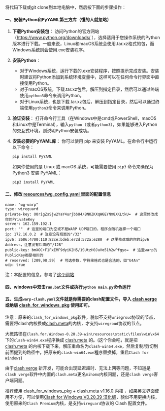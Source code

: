 将代码下载或git clone到本地电脑中，然后按下面的步骤操作：

#### 一、安装Python和PyYAML第三方库（懂的人就忽略）

1. **下载Python安装包**：
   访问Python的官方网站（https://www.python.org/downloads/ ），选择适用于您操作系统的Python版本进行下载。一般来说，Linux和macOS系统会使用.tar.xz格式的包，而Windows系统则会使用.exe安装程序。

2. **安装Python**：

   - 对于Windows系统，运行下载的.exe安装程序，按照提示完成安装。安装时建议将Python添加到系统环境变量中，这样可以在任何命令行界面中直接使用Python。
   - 对于macOS系统，下载.tar.xz包后，解压到指定目录，然后可以通过终端使用`python3`命令来调用Python。
   - 对于Linux系统，也是下载.tar.xz包后，解压到指定目录，然后可以通过终端使用`python3`命令来调用Python。

3. **验证安装**：
   打开命令行工具（在Windows中是cmd或PowerShell，macOS和Linux中是Terminal），输入`python`（或者`python3`），如果能够进入Python的交互式环境，则说明Python安装成功。

4. **安装必要的PyYAML库**：
   你可以使用 pip 来安装 PyYAML。在命令行中运行以下命令：

   ```bash
   pip install PyYAML
   ```

    如果你使用的是 Linux 或 macOS 系统，可能需要使用 `pip3` 命令来确保为 Python3 安装 PyYAML：

   ```bash
   pip3 install PyYAML
   ```

#### 二、修改 [resources/wg_config.yaml ](https://github.com/juerson/wrap_wireguard_convert_clash.meta/blob/master/resources/wg_config.yaml)里面的配置信息

```
name: "wg-warp"
type: wireguard
private-key: OOrigZsSjw2YaY4urjbbU4/BNOZKXqW6EYNm8XKLtkU=  # 这里修改成你的PrivateKey
server: 162.159.192.1
port: ""  # 这里的端口为空或不是WARP UDP端口的，程序会随机选择一个端口
ip: 172.16.0.2  # 注意没有后面的"/32"
ipv6: 2606:4700:110:82ce:bdeb:e72d:572a:e280  # 这里修改成的你的ipv6 Address，注意没有后面的"/128"
public-key: bmXOC+F1FxEMF9dyiK2H5/1SUtzH0JuVo51h2wPfgyo=  # 这里warp的PublicKey都是相同的
# reserved: [209,98,59]  # 可选参数，字符串格式也是合法的，如"U4An"
udp: true
```

注：本配置的信息，参考了[这个网站](https://wiki.metacubex.one/config/proxies/wg/)

#### 四、windows中双击`run.bat`文件或执行`python main.py`命令运行

#### 五、生成`warp-clash.yaml`文件就是你需要的clash配置文件，导入 [clash verge](https://github.com/clash-verge-rev/clash-verge-rev) 或绝版 [clash_for_windows_pkg](https://archive.org/download/clash_for_windows_pkg) 使用即可。

注意：原来的`clash_for_windows_pkg`软件，貌似不支持`wriegroud`协议的节点，需要将clash内核换成[clash.meta](https://github.com/MetaCubeX/mihomo/releases/tag/v1.16.0)的内核，才支持`wiregroud`协议的节点。

大概路径在`Clash.for.Windows-0.20.39-win\resources\static\files\win\x64`下的`clash-win64.exe`程序换成 [clash.meta](https://github.com/MetaCubeX/mihomo/releases/download/v1.16.0/clash.meta-windows-amd64-cgo-v1.16.0.zip) 的。(这个你会吧，就是把 [clash.meta](https://github.com/MetaCubeX/mihomo/releases/download/v1.16.0/clash.meta-windows-amd64-cgo-v1.16.0.zip) 的内核下载下来，解压重命名为`clash-win64.exe`，然后复制/剪切到前面提到的路径中，把原来的`clash-win64.exe`程序替换掉，重启`Clash for Windows`)

由于[clash verge](https://github.com/clash-verge-rev/clash-verge-rev) 新开发，可能会出现延迟超时、无法上网等问题，不知道是`clash verge`软件中内置的`clash.meta`更名`mihomo`内核问题，还是`clash verge`客户端问题。

推荐使用 [clash_for_windows_pkg](https://archive.org/download/clash_for_windows_pkg) + [clash.meta v1.16.0 内核](https://github.com/MetaCubeX/mihomo/releases/download/v1.16.0/clash.meta-windows-amd64-cgo-v1.16.0.zip) ，如果英文界面使用不方便，可以使用[Clash for Windows V0.20.39 汉化版](https://github.com/Z-Siqi/Clash-for-Windows_Chinese/releases/tag/CFW-V0.20.39_CN)，貌似不用更换内核，使用原来的`Clash Premium`内核，是支持`wireguard`协议的 Clash 配置文件。
